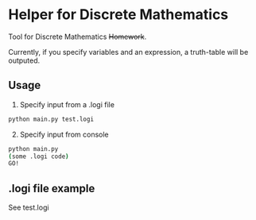 # Helper for Discrete Mathematics
Tool for Discrete Mathematics ~~Homework~~.

Currently, if you specify variables and an expression, a truth-table will be outputed.

## Usage
1. Specify input from a .logi file
```bash
python main.py test.logi
```
2. Specify input from console
```bash
python main.py
(some .logi code)
GO!
```

## .logi file example
See test.logi
